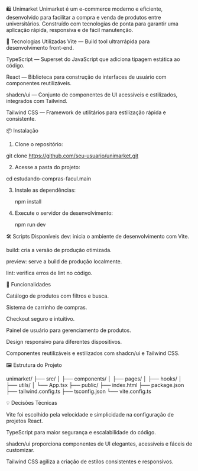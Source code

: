 🛍️ Unimarket
Unimarket é um e-commerce moderno e eficiente, desenvolvido para facilitar a compra e venda de produtos entre universitários. Construído com tecnologias de ponta para garantir uma aplicação rápida, responsiva e de fácil manutenção.

🚀 Tecnologias Utilizadas
Vite — Build tool ultrarrápida para desenvolvimento front-end.

TypeScript — Superset do JavaScript que adiciona tipagem estática ao código.

React — Biblioteca para construção de interfaces de usuário com componentes reutilizáveis.

shadcn/ui — Conjunto de componentes de UI acessíveis e estilizados, integrados com Tailwind.

Tailwind CSS — Framework de utilitários para estilização rápida e consistente.

📦 Instalação

1. Clone o repositório:

  git clone https://github.com/seu-usuario/unimarket.git

2. Acesse a pasta do projeto:

  cd estudando-compras-facul.main

3. Instale as dependências:

   npm install

4. Execute o servidor de desenvolvimento:

   npm run dev

🛠️ Scripts Disponíveis
dev: inicia o ambiente de desenvolvimento com Vite.

build: cria a versão de produção otimizada.

preview: serve a build de produção localmente.

lint: verifica erros de lint no código.

🎯 Funcionalidades

Catálogo de produtos com filtros e busca.

Sistema de carrinho de compras.

Checkout seguro e intuitivo.

Painel de usuário para gerenciamento de produtos.

Design responsivo para diferentes dispositivos.

Componentes reutilizáveis e estilizados com shadcn/ui e Tailwind CSS.

🖼️ Estrutura do Projeto

unimarket/
├── src/
│   ├── components/
│   ├── pages/
│   ├── hooks/
│   ├── utils/
│   └── App.tsx
├── public/
├── index.html
├── package.json
├── tailwind.config.ts
├── tsconfig.json
└── vite.config.ts

💡 Decisões Técnicas

Vite foi escolhido pela velocidade e simplicidade na configuração de projetos React.

TypeScript para maior segurança e escalabilidade do código.

shadcn/ui proporciona componentes de UI elegantes, acessíveis e fáceis de customizar.

Tailwind CSS agiliza a criação de estilos consistentes e responsivos.
